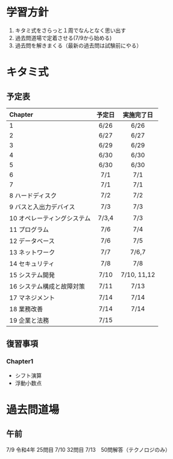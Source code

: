 # 学習方針
1. キタミ式をさらっと１周でなんとなく思い出す
2. 過去問道場で定着させる(7/9から始める)
4. 過去問を解きまくる（最新の過去問は試験前にやる）

# キタミ式
## 予定表
| Chapter | 予定日 | 実施完了日 |
|:-----------|:-----------:|:------------:|
| 1      | 6/26   | 6/26 |
| 2      | 6/27   | 6/27 |
| 3      | 6/29   | 6/29 |
| 4      | 6/30   | 6/30 |
| 5      | 6/30   | 6/30 |
| 6      | 7/1    | 7/1|
| 7      | 7/1    | 7/1|
| 8 ハードディスク          | 7/2    | 7/2|
| 9 バスと入出力デバイス    | 7/3    |  7/3    |
| 10 オペレーティングシステム| 7/3,4  |   7/3   |
| 11 プログラム           |  7/6    |  7/4    |
| 12 データベース         |  7/6   |  7/5   |
| 13 ネットワーク          |  7/7    | 7/6,7    |
| 14 セキュリティ          |  7/8    |  7/8    |
| 15 システム開発         |  7/10    |   7/10, 11,12  |
| 16 システム構成と故障対策 |  7/11    |  7/13    |
| 17 マネジメント          |  7/14    | 7/14     |
| 18 業務改善            |  7/14    |  7/14    |
| 19 企業と法務           |  7/15    |      |

## 復習事項
### Chapter1
- シフト演算
- 浮動小数点

# 過去問道場
## 午前
7/9 令和4年 25問目
7/10 32問目
7/13　50問解答（テクノロジのみ）
